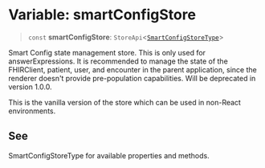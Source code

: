 # Variable: smartConfigStore

> `const` **smartConfigStore**: `StoreApi`\<[`SmartConfigStoreType`](../interfaces/SmartConfigStoreType.md)\>

Smart Config state management store. This is only used for answerExpressions.
It is recommended to manage the state of the FHIRClient, patient, user, and encounter in the parent application, since the renderer doesn't provide pre-population capabilities.
Will be deprecated in version 1.0.0.

This is the vanilla version of the store which can be used in non-React environments.

## See

SmartConfigStoreType for available properties and methods.
